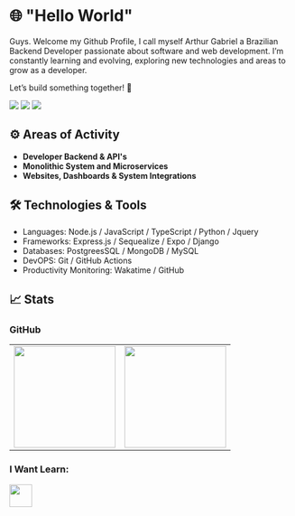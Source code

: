 # 🌐 "Hello World" 

Guys. Welcome my Github Profile, I call myself Arthur Gabriel a Brazilian Backend Developer passionate about software and web development. I’m constantly learning and evolving, exploring new technologies and areas to grow as a developer. 

Let’s build something together! 🚀

<a href="https://instagram.com/arthuurgab" target="_blank"><img src="https://img.shields.io/badge/-Instagram-%23E4405F?style=for-the-badge&logo=instagram&logoColor=white" target="_blank"></a>
<a href = "mailto:rochaarthur060@gmail.com"><img src="https://img.shields.io/badge/Gmail-D14836?style=for-the-badge&logo=gmail&logoColor=white" target="_blank"></a>
<a href="" target="_blank"><img src="https://img.shields.io/badge/-LinkedIn-%230077B5?style=for-the-badge&logo=linkedin&logoColor=white" target="_blank"></a>   

## ⚙️ Areas of Activity
- **Developer Backend & API's**
- **Monolithic System and Microservices**
- **Websites, Dashboards & System Integrations**

## 🛠 Technologies & Tools
- Languages: Node.js / JavaScript / TypeScript / Python / Jquery
- Frameworks: Express.js / Sequealize / Expo / Django 
- Databases: PostgreesSQL / MongoDB / MySQL
- DevOPS: Git / GitHub Actions
- Productivity Monitoring: Wakatime / GitHub

## 📈 Stats

### GitHub
<table>
  <tr>
    <td align="center">
       <img height="180em" src="https://github-readme-stats.vercel.app/api?username=arthuurgab&show_icons=true&theme=dark&include_all_commits=true&count_private=true"/>
    </td>
    <td align="center">
      <img height="180em" src="https://github-readme-stats.vercel.app/api/top-langs/?username=arthuurgab&layout=compact&langs_count=7&theme=dark"/>
    </td>
  </tr>
</table>

### I Want Learn:
<img src="https://cdn.jsdelivr.net/gh/devicons/devicon/icons/java/java-original.svg" width="40" height="40"/>
